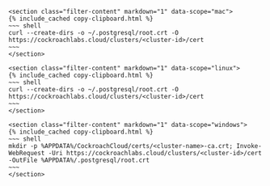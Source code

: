     <section class="filter-content" markdown="1" data-scope="mac">
    {% include_cached copy-clipboard.html %}
    ~~~ shell
    curl --create-dirs -o ~/.postgresql/root.crt -O https://cockroachlabs.cloud/clusters/<cluster-id>/cert
    ~~~
    </section>
    
    <section class="filter-content" markdown="1" data-scope="linux">    
    {% include_cached copy-clipboard.html %}
    ~~~ shell
    curl --create-dirs -o ~/.postgresql/root.crt -O https://cockroachlabs.cloud/clusters/<cluster-id>/cert
    ~~~
    </section>
    
    <section class="filter-content" markdown="1" data-scope="windows">
    {% include_cached copy-clipboard.html %}
    ~~~ shell
    mkdir -p %APPDATA%/CockroachCloud/certs/<cluster-name>-ca.crt; Invoke-WebRequest -Uri https://cockroachlabs.cloud/clusters/<cluster-id>/cert -OutFile %APPDATA%/.postgresql/root.crt
    ~~~
    </section>